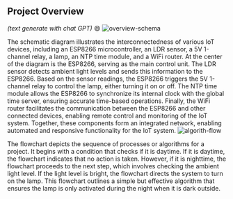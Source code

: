 ## Project Overview 
*(text generate with chat GPT)* 😄
![overview-schema](../overview-schema.drawio.png)

The schematic diagram illustrates the interconnectedness of various IoT devices, including an ESP8266 microcontroller, an LDR sensor, a 5V 1-channel relay, a lamp, an NTP time module, and a WiFi router. At the center of the diagram is the ESP8266, serving as the main control unit. The LDR sensor detects ambient light levels and sends this information to the ESP8266. Based on the sensor readings, the ESP8266 triggers the 5V 1-channel relay to control the lamp, either turning it on or off. The NTP time module allows the ESP8266 to synchronize its internal clock with the global time server, ensuring accurate time-based operations. Finally, the WiFi router facilitates the communication between the ESP8266 and other connected devices, enabling remote control and monitoring of the IoT system. Together, these components form an integrated network, enabling automated and responsive functionality for the IoT system.
![algorith-flow](../algorith-flow.drawio.png)

The flowchart depicts the sequence of processes or algorithms for a project. It begins with a condition that checks if it is daytime. If it is daytime, the flowchart indicates that no action is taken. However, if it is nighttime, the flowchart proceeds to the next step, which involves checking the ambient light level. If the light level is bright, the flowchart directs the system to turn on the lamp. This flowchart outlines a simple but effective algorithm that ensures the lamp is only activated during the night when it is dark outside.